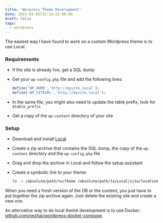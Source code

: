 ```yaml
---
title: 'Worpress Theme Development'
date: 2021-03-03T22:14:23-08:00
draft: false
tags:
  - wordpress
---
```


The easiest way I have found to work on a custom Wordpress theme is to use Local.

<!--more-->

### Requirements

- If the site is already live, get a SQL dump
- Get your `wp-config.php` file and add the following lines:

  ```php
  define('WP_HOME','http://mysite.local');
  define('WP_SITEURL','http://mysite.local');
  ```

- In the same file, you might also need to update the table prefix, look for `$table_prefix`
- Get a copy of the `wp-content` directory of your site

### Setup

- Download and install [Local](https://localwp.com/)
- Create a zip archive that contains the SQL dump, the copy of the `wp-content` directory and the `wp-config.php` file
- Drag and drop the archive in Local and follow the setup assistant
- Create a symbolic link to your theme:

  ```bash
  ln -s /absolute/path/to/theme /absolute/path/to/Local/site/location
  ```

When you need a fresh version of the DB or the content, you just have to put together the zip archive again.
Just delete the existing site and create a new one.

An alternative way to do local theme development is to use Docker: [github.com/nezhar/wordpress-docker-compose](https://github.com/nezhar/wordpress-docker-compose).
